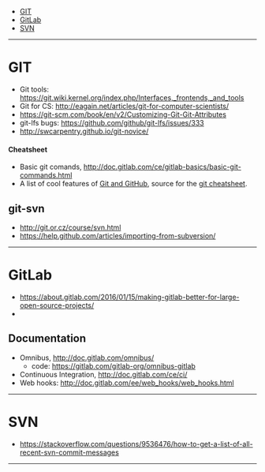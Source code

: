 + [GIT](#git)
+ [GitLab](#gitlab)
+ [SVN](#svn)

----

# GIT
+ Git tools: https://git.wiki.kernel.org/index.php/Interfaces,_frontends,_and_tools
+ Git for CS: http://eagain.net/articles/git-for-computer-scientists/
+ https://git-scm.com/book/en/v2/Customizing-Git-Git-Attributes
+ git-lfs bugs: https://github.com/github/git-lfs/issues/333
+ http://swcarpentry.github.io/git-novice/

#### Cheatsheet
+ Basic git comands, http://doc.gitlab.com/ce/gitlab-basics/basic-git-commands.html
+ A list of cool features of [Git and GitHub](http://git.io/sheet), source for the [git cheatsheet](https://github.com/tiimgreen/github-cheat-sheet).

## git-svn
+ http://git.or.cz/course/svn.html
+ https://help.github.com/articles/importing-from-subversion/

----

# GitLab
+ https://about.gitlab.com/2016/01/15/making-gitlab-better-for-large-open-source-projects/
+ 

## Documentation
+ Omnibus, http://doc.gitlab.com/omnibus/
   + code: https://gitlab.com/gitlab-org/omnibus-gitlab
+ Continuous Integration, http://doc.gitlab.com/ce/ci/
+ Web hooks: http://doc.gitlab.com/ee/web_hooks/web_hooks.html

----

# SVN
+ https://stackoverflow.com/questions/9536476/how-to-get-a-list-of-all-recent-svn-commit-messages

----

